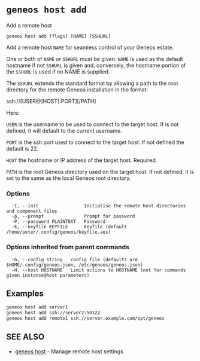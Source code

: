# `geneos host add`

Add a remote host

```text
geneos host add [flags] [NAME] [SSHURL]
```

Add a remote host `NAME` for seamless control of your Geneos estate.

One or both of `NAME` or `SSHURL` must be given. `NAME` is used as the
default hostname if not `SSHURL` is given and, conversely, the hostname
portion of the `SSHURL` is used if no NAME is supplied.

The `SSHURL` extends the standard format by allowing a path to the root
directory for the remote Geneos installation in the format:

  ssh://[USER@]HOST[:PORT][/PATH]

Here:

`USER` is the username to be used to connect to the target host. If is
not defined, it will default to the current username.

`PORT` is the ssh port used to connect to the target host. If not
defined the default is 22.

`HOST` the hostname or IP address of the target host. Required.
  
`PATH` is the root Geneos directory used on the target host. If not
defined, it is set to the same as the local Geneos root directory.

### Options

```text
  -I, --init                 Initialise the remote host directories and component files
  -p, --prompt               Prompt for password
  -P, --password PLAINTEXT   Password
  -k, --keyfile KEYFILE      Keyfile (default /home/peter/.config/geneos/keyfile.aes)
```

### Options inherited from parent commands

```text
  -G, --config string   config file (defaults are $HOME/.config/geneos.json, /etc/geneos/geneos.json)
  -H, --host HOSTNAME   Limit actions to HOSTNAME (not for commands given instance@host parameters)
```

## Examples

```bash
geneos host add server1
geneos host add ssh://server2:50122
geneos host add remote1 ssh://server.example.com/opt/geneos

```

## SEE ALSO

* [geneos host](geneos_host.md)	 - Manage remote host settings
